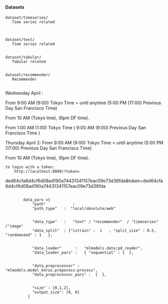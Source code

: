 #### Datasets



```
dataset/timeseries/
   Time series related



dataset/text/
   Time series related


dataset/tabular/
   Tabular related


dataset/recommender/
   Recommender


```



Wednesday April :

   From  9:00 AM (9:00) Tokyo Time =   until anytime 
      (5:00 PM (17:00) Previous Day San Francisco Time)

   From  10 AM (Tokyo tme),  (6pm DF time).


   From 1:00 AM (1:00) Tokyo Time (  9:00 AM (9:00) Previous Day San Francisco Time )


Thursday April 2:
   From  9:00 AM (9:00) Tokyo Time =   until anytime 
      (5:00 PM (17:00) Previous Day San Francisco Time)

  From  10 AM (Tokyo tme),  (6pm DF time).










    to login with a token:
        http://localhost:8889/?token=


ded64cfa8d4cf6d08ad190a74431341157eac09e73d36fda&token=ded64cfa8d4cf6d08ad190a74431341157eac09e73d36fda



```

        data_pars ={
            "path"            : 
            "path_type"   :  "local/absolute/web"


            "data_type"   :   "text" / "recommender"  / "timeseries" /"image"
            "data_split"  : {"istrain" :  1   , "split_size" : 0.5, "randomseed" : 1   },


            "data_loader"      :   "mlmodels.data:pd_reader",
            "data_loader_pars" :   { "sequential" : 1  },


            "data_preprocessor" : "mlmodels.model_keras.prepocess:process",
            "data_preprocessor_pars" :  {  },


            "size" : [0,1,2],
            "output_size": [0, 6]            
          }




```




